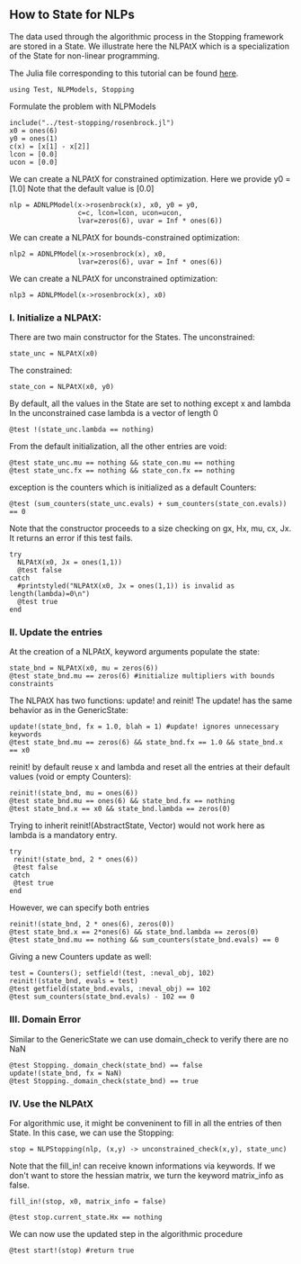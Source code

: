 ## How to State for NLPs

The data used through the algorithmic process in the Stopping framework
are stored in a State. We illustrate here the NLPAtX which is a specialization of the State for non-linear programming.

The Julia file corresponding to this tutorial can be found [here](https://github.com/Goysa2/Stopping.jl/tree/master/test/examples/howtostate-nlp.jl).

```
using Test, NLPModels, Stopping
```

Formulate the problem with NLPModels
```
include("../test-stopping/rosenbrock.jl")
x0 = ones(6)
y0 = ones(1)
c(x) = [x[1] - x[2]]
lcon = [0.0]
ucon = [0.0]
```

We can create a NLPAtX for constrained optimization.
Here we provide y0 = [1.0]
Note that the default value is [0.0]
```
nlp = ADNLPModel(x->rosenbrock(x), x0, y0 = y0,
                 c=c, lcon=lcon, ucon=ucon,
                 lvar=zeros(6), uvar = Inf * ones(6))
```
We can create a NLPAtX for bounds-constrained optimization:
```
nlp2 = ADNLPModel(x->rosenbrock(x), x0,
                 lvar=zeros(6), uvar = Inf * ones(6))
```
We can create a NLPAtX for unconstrained optimization:
```
nlp3 = ADNLPModel(x->rosenbrock(x), x0)
```

### I. Initialize a NLPAtX:

There are two main constructor for the States.
The unconstrained:
```
state_unc = NLPAtX(x0)
```
The constrained:
```
state_con = NLPAtX(x0, y0)
```

By default, all the values in the State are set to nothing except x and lambda
In the unconstrained case lambda is a vector of length 0
```
@test !(state_unc.lambda == nothing)
```
From the default initialization, all the other entries are void:
```
@test state_unc.mu == nothing && state_con.mu == nothing
@test state_unc.fx == nothing && state_con.fx == nothing
```
exception is the counters which is initialized as a default Counters:
```
@test (sum_counters(state_unc.evals) + sum_counters(state_con.evals)) == 0
```

Note that the constructor proceeds to a size checking on gx, Hx, mu, cx, Jx.
It returns an error if this test fails.
```
try
  NLPAtX(x0, Jx = ones(1,1))
  @test false
catch
  #printstyled("NLPAtX(x0, Jx = ones(1,1)) is invalid as length(lambda)=0\n")
  @test true
end
```

### II. Update the entries

At the creation of a NLPAtX, keyword arguments populate the state:
```
state_bnd = NLPAtX(x0, mu = zeros(6))
@test state_bnd.mu == zeros(6) #initialize multipliers with bounds constraints
```

The NLPAtX has two functions: update! and reinit!
The update! has the same behavior as in the GenericState:
```
update!(state_bnd, fx = 1.0, blah = 1) #update! ignores unnecessary keywords
@test state_bnd.mu == zeros(6) && state_bnd.fx == 1.0 && state_bnd.x == x0
```

reinit! by default reuse x and lambda and reset all the entries at their
default values (void or empty Counters):
```
reinit!(state_bnd, mu = ones(6))
@test state_bnd.mu == ones(6) && state_bnd.fx == nothing
@test state_bnd.x == x0 && state_bnd.lambda == zeros(0)
```
Trying to inherit reinit!(AbstractState, Vector) would not work here as
lambda is a mandatory entry.
```
try
 reinit!(state_bnd, 2 * ones(6))
 @test false
catch
 @test true
end
```
However, we can specify both entries
```
reinit!(state_bnd, 2 * ones(6), zeros(0))
@test state_bnd.x == 2*ones(6) && state_bnd.lambda == zeros(0)
@test state_bnd.mu == nothing && sum_counters(state_bnd.evals) == 0
```
Giving a new Counters update as well:
```
test = Counters(); setfield!(test, :neval_obj, 102)
reinit!(state_bnd, evals = test)
@test getfield(state_bnd.evals, :neval_obj) == 102
@test sum_counters(state_bnd.evals) - 102 == 0
```

### III. Domain Error
Similar to the GenericState we can use domain_check to verify there are no NaN
```
@test Stopping._domain_check(state_bnd) == false
update!(state_bnd, fx = NaN)
@test Stopping._domain_check(state_bnd) == true
```

### IV. Use the NLPAtX

For algorithmic use, it might be conveninent to fill in all the entries of then
State. In this case, we can use the Stopping:
```
stop = NLPStopping(nlp, (x,y) -> unconstrained_check(x,y), state_unc)
```
Note that the fill_in! can receive known informations via keywords.
If we don't want to store the hessian matrix, we turn the keyword
matrix_info as false.
```
fill_in!(stop, x0, matrix_info = false)
```
```
@test stop.current_state.Hx == nothing
```

We can now use the updated step in the algorithmic procedure
```
@test start!(stop) #return true
```
